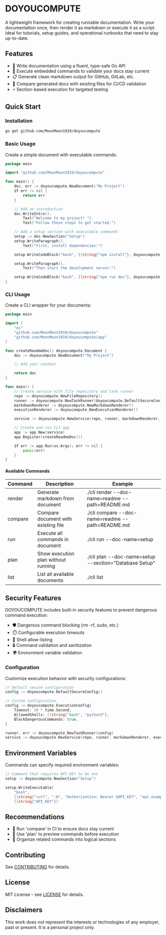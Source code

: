 # DOYOUCOMPUTE

A lightweight framework for creating runnable documentation. Write your documentation once, then render it as markdown or execute it as a script. Ideal for tutorials, setup guides, and operational runbooks that need to stay up-to-date.

## Features

- 📝 Write documentation using a fluent, type-safe Go API
- 🚀 Execute embedded commands to validate your docs stay current
- 📋 Generate clean markdown output for GitHub, GitLab, etc.
- 🔧 Compare generated docs with existing files for CI/CD validation
- ⚡ Section-based execution for targeted testing


## Quick Start

### Installation

```bash
go get github.com/MoonMoon1919/doyoucompute
```

### Basic Usage

Create a simple document with executable commands:

```go
package main

import "github.com/MoonMoon1919/doyoucompute"

func main() {
    doc, err := doyoucompute.NewDocument("My Project")
    if err != nil {
        return err
    }

    // Add an introduction
    doc.WriteIntro().
        Text("Welcome to my project! ").
        Text("Follow these steps to get started.")

    // Add a setup section with executable commands
    setup := doc.NewSection("Setup")
    setup.WriteParagraph().
        Text("First, install dependencies:")

    setup.WriteCodeBlock("bash", []string{"npm install"}, doyoucompute.Exec)

    setup.WriteParagraph().
        Text("Then start the development server:")

    setup.WriteCodeBlock("bash", []string{"npm run dev"}, doyoucompute.Exec)
}
```

### CLI Usage

Create a CLI wrapper for your documents:

```go
package main

import (
    "os"
    "github.com/MoonMoon1919/doyoucompute"
    "github.com/MoonMoon1919/doyoucompute/app"
)

func createReadmeDoc() doyoucompute.Document {
	doc := doyoucompute.NewDocument("My Project")

	// Add your content

	return doc
}

func main() {
    // Create service with file repository and task runner
    repo := doyoucompute.NewFileRepository()
    runner := doyoucompute.NewTaskRunner(doyoucompute.DefaultSecureConfig())
    markdownRenderer := doyoucompute.NewMarkdownRenderer()
    executionRenderer := doyoucompute.NewExecutionRenderer()

    service := doyoucompute.NewService(repo, runner, markdownRenderer, executionRenderer)

    // Create and run CLI app
    app := app.New(service)
    app.Register(createReadmeDoc())

    if err := app.Run(os.Args); err != nil {
        panic(err)
    }
}
```

#### Available Commands

| Command | Description | Example |
| ---- | ---- | ---- |
| render | Generate markdown from document | ./cli render --doc-name=readme --path=README.md |
| compare | Compare document with existing file | ./cli compare --doc-name=readme --path=README.md |
| run | Execute all commands in document | ./cli run --doc-name=setup |
| plan | Show execution plan without running | ./cli plan --doc-name=setup --section="Database Setup" |
| list | List all available documents | ./cli list |

## Security Features

DOYOUCOMPUTE includes built-in security features to prevent dangerous command execution:

- 🛡️ Dangerous command blocking (rm -rf, sudo, etc.)
- ⏱️ Configurable execution timeouts
- 🐚 Shell allow-listing
- 🔒 Command validation and sanitization
- 🌍 Environment variable validation


### Configuration

Customize execution behavior with security configurations:

```go
// Default secure configuration
config := doyoucompute.DefaultSecureConfig()

// Custom configuration
config := doyoucompute.ExecutionConfig{
	Timeout: 30 * time.Second,
	AllowedShells: []string{"bash", "python3"},
	BlockDangerousCommands: true,
}

runner, err := doyoucompute.NewTaskRunner(config)
service := doyoucompute.NewService(repo, runner, markdownRenderer, executionRenderer)
```

## Environment Variables

Commands can specify required environment variables:

```go
// Command that requires API_KEY to be set
setup := doyoucompute.NewSection("Setup")

setup.WriteExecutable(
    "bash",
	[]string{"curl", "-H", "Authorization: Bearer $API_KEY", "api.example.com"},
	[]string{"API_KEY"})
```

## Recommendations

- 🔄 Run 'compare' in CI to ensure docs stay current
- 🧪 Use 'plan' to preview commands before execution
- 📂 Organize related commands into logical sections


## Contributing

See [CONTRIBUTING](./CONTRIBUTING.md) for details.

## License

MIT License - see [LICENSE](./LICENSE) for details.

## Disclaimers

This work does not represent the interests or technologies of any employer, past or present. It is a personal project only.
